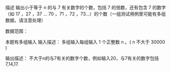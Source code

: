 描述
输出小于等于 n 的与 7 有关数字的个数，包括 7 的倍数，还有包含 7 的数字（如 17 ，27 ，37 ... 70 ，71 ，72 ，73...）的个数（一组测试用例里可能有多组数据，请注意处理）

数据范围： 

本题有多组输入
输入描述：
多组输入每组输入 1 个正整数 n 。( n 不大于 30000 )

输出描述：
不大于n的与7有关的数字个数，例如输入20，与7有关的数字包括7,14,17.